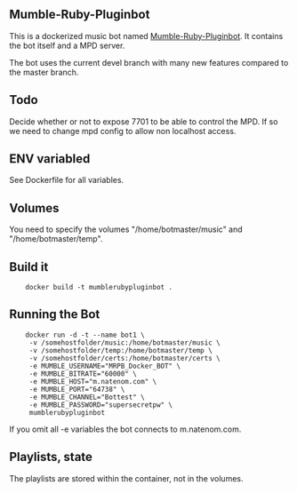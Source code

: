 ## Mumble-Ruby-Pluginbot
This is a dockerized music bot named [Mumble-Ruby-Pluginbot](https://github.com/dafoxia/mumble-ruby-pluginbot). It contains the bot itself and a MPD server.

The bot uses the current devel branch with many new features compared to the master branch.

## Todo
Decide whether or not to expose 7701 to be able to control the MPD. If so we need to change mpd config to allow non localhost access.

## ENV variabled
See Dockerfile for all variables.

## Volumes
You need to specify the volumes "/home/botmaster/music" and "/home/botmaster/temp".

## Build it
```
    docker build -t mumblerubypluginbot .
```

## Running the Bot

```
    docker run -d -t --name bot1 \ 
     -v /somehostfolder/music:/home/botmaster/music \
     -v /somehostfolder/temp:/home/botmaster/temp \ 
     -v /somehostfolder/certs:/home/botmaster/certs \ 
     -e MUMBLE_USERNAME="MRPB_Docker_BOT" \ 
     -e MUMBLE_BITRATE="60000" \ 
     -e MUMBLE_HOST="m.natenom.com" \ 
     -e MUMBLE_PORT="64738" \ 
     -e MUMBLE_CHANNEL="Bottest" \ 
     -e MUMBLE_PASSWORD="supersecretpw" \ 
     mumblerubypluginbot
```

If you omit all -e variables the bot connects to m.natenom.com.

## Playlists, state
The playlists are stored within the container, not in the volumes.
